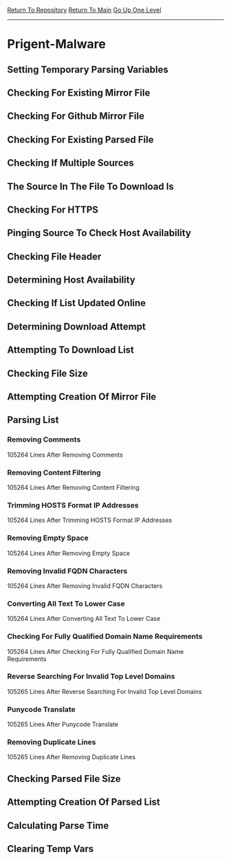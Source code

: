 [Return To Repository](https://github.com/bast69/piholeparser/)
[Return To Main](https://github.com/bast69/piholeparser/blob/master/RecentRunLogs/Mainlog.md)
[Go Up One Level](https://github.com/bast69/piholeparser/blob/master/RecentRunLogs/TopLevelScripts/30-Processing-External-Blacklists.md)
____________________________________
# Prigent-Malware
## Setting Temporary Parsing Variables
## Checking For Existing Mirror File
## Checking For Github Mirror File
## Checking For Existing Parsed File
## Checking If Multiple Sources
## The Source In The File To Download Is
## Checking For HTTPS
## Pinging Source To Check Host Availability
## Checking File Header
## Determining Host Availability
## Checking If List Updated Online
## Determining Download Attempt
## Attempting To Download List
## Checking File Size
## Attempting Creation Of Mirror File
## Parsing List
### Removing Comments
105264 Lines After Removing Comments
### Removing Content Filtering
105264 Lines After Removing Content Filtering
### Trimming HOSTS Format IP Addresses
105264 Lines After Trimming HOSTS Format IP Addresses
### Removing Empty Space
105264 Lines After Removing Empty Space
### Removing Invalid FQDN Characters
105264 Lines After Removing Invalid FQDN Characters
### Converting All Text To Lower Case
105264 Lines After Converting All Text To Lower Case
### Checking For Fully Qualified Domain Name Requirements
105264 Lines After Checking For Fully Qualified Domain Name Requirements
### Reverse Searching For Invalid Top Level Domains
105265 Lines After Reverse Searching For Invalid Top Level Domains
### Punycode Translate
105265 Lines After Punycode Translate
### Removing Duplicate Lines
105265 Lines After Removing Duplicate Lines
## Checking Parsed File Size
## Attempting Creation Of Parsed List
## Calculating Parse Time
## Clearing Temp Vars
